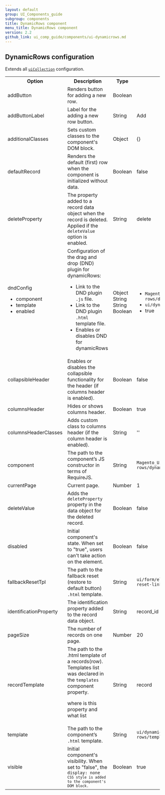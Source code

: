 ```yaml
---
layout: default
group: UI_Components_guide
subgroup: components
title: DynamicRows component
menu_title: DynamicRows component
version: 2.2
github_link: ui_comp_guide/components/ui-dynamicrows.md
---
```


## DynamicRows configuration

Extends all [`uiCollection`]({{page.baseurl}}ui_comp_guide/concepts/ui_comp_uicollection_concept.html) configuration.

<table>
  <tr>
    <th>Option </th>
    <th>Description</th>
    <th>Type</th>
    <th>Default</th>
  </tr>
  <tr>
    <td>addButton</td>
    <td>Renders button for adding a new row.</td>
    <td>Boolean</td>
    <td></td>
  </tr>
  <tr>
    <td>addButtonLabel</td>
    <td>Label for the adding a new row button.</td>
    <td>String</td>
    <td>Add</td>
  </tr>
  <tr>
    <td>additionalClasses</td>
    <td>Sets custom classes to the component's DOM block.</td>
    <td>Object</td>
    <td>{}</td>
  </tr>
  <tr>
    <td>defaultRecord</td>
    <td>Renders the default (first) row when the component is initialized without data.</td>
    <td>Boolean</td>
    <td>false</td>
  </tr>
  <tr>
    <td>deleteProperty</td>
    <td>The property added to a record data object when the record is deleted. Applied if the <code>deleteValue</code> option is enabled.</td>
    <td>String</td>
    <td>delete</td>
  </tr>
  <tr>
    <td>dndConfig
<ul>
<li>component</li>
<li>template</li>
<li>enabled</li>
</ul>
    <td>Configuration of the drag and drop (DND) plugin for dynamicRows:
<ul>
<li>Link to the DND plugin <code>.js</code> file.</li>
<li>Link to the DND plugin <code>.html</code> template file.</li>
<li>Enables or disables DND for dynamicRows</td>
    <td>Object<br>String<br>String<br>Boolean</li>
    <td><ul><li><code>Magento_Ui/js/dynamic-rows/dnd</code></li><li><code>ui/dynamic-rows/cells/dnd</code></li><li>true</li>
  </tr>
  <tr>
    <td>collapsibleHeader</td>
    <td>Enables or disables the collapsible functionality for the header (if columns header is enabled).</td>
    <td>Boolean</td>
    <td>false</td>
  </tr>
  <tr>
    <td>columnsHeader</td>
    <td>Hides or shows columns header.</td>
    <td>Boolean</td>
    <td>true</td>
  </tr>
  <tr>
    <td>columnsHeaderClasses</td>
    <td>Adds custom class to columns header (if the column header is enabled).</td>
    <td>String</td>
    <td>''</td>
  </tr>
  <tr>
    <td>component</td>
    <td>The path to the component’s JS constructor in terms of RequireJS.</td>
    <td>String</td>
    <td><code>Magento_Ui/js/dynamic-rows/dynamic-rows</code></td>
  </tr>
  <tr>
    <td>currentPage</td>
    <td>Current page.</td>
    <td>Number</td>
    <td>1</td>
  </tr>
  <tr>
    <td>deleteValue</td>
    <td>Adds the <code>deleteProperty</code> property in the data object for the deleted record.</td>
    <td>Boolean</td>
    <td>false</td>
  </tr>
  <tr>
    <td>disabled</td>
    <td>
Initial component's state. When set to "true", users can't take action on the element.</td>
    <td>Boolean</td>
    <td>false</td>
  </tr>
  <tr>
    <td>fallbackResetTpl</td>
    <td>The path to the fallback reset (restore to default button) <code>.html</code> template.</td>
    <td>String</td>
    <td><code>ui/form/element/helper/fallback-reset-link</code></td>
  </tr>
  <tr>
    <td>identificationProperty</td>
    <td>The identification property added to the record data object.</td>
    <td>String</td>
    <td>record_id</td>
  </tr>
  <tr>
    <td>pageSize</td>
    <td>The number of records on one page.</td>
    <td>Number</td>
    <td>20</td>
  </tr>
  <tr>
    <td>recordTemplate</td>
    <td>The path to the .html template of a records(row). Templates list was declared in the <code>templates</code> component property. <p class="q">where is this property and what list</p></td>
    <td>String</td>
    <td>record</td>
  </tr>
  <tr>
    <td>template</td>
    <td>The path to the component’s <code>.html</code> template.</td>
    <td>String</td>
    <td><code>ui/dynamic-rows/templates/default</code></td>
  </tr>
  <tr>
    <td>visible</td>
    <td>Initial component's visibility. When set to "false", the <code>display: none<code> CSS style is added to the component's DOM block.</td>
    <td>Boolean</td>
    <td>true</td>
  </tr>
</table>
